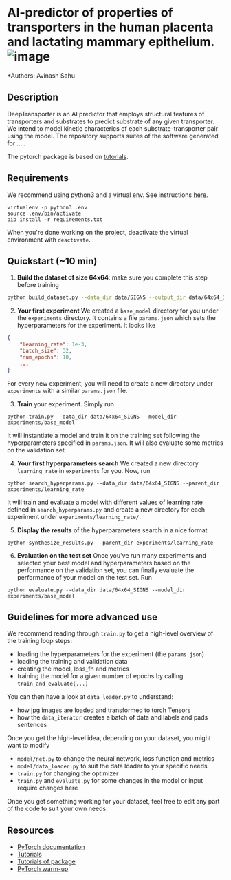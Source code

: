 # AI-predictor of  properties of transporters in the human placenta and lactating mammary epithelium.![image](https://user-images.githubusercontent.com/1657400/201537558-81369f04-f208-4915-aabe-379c9a9ebaf2.png)
 

*Authors: Avinash Sahu

## Description 

DeepTransporter is an AI predictor that employs structural features of transporters and substrates to predict substrate of any given transporter. We intend to model kinetic characterics of each substrate-transporter pair using the model. 
The repository supports suites of the software generated for ..... 


The pytorch package is based on [tutorials](https://cs230-stanford.github.io/project-starter-code.html).

## Requirements

We recommend using python3 and a virtual env. See instructions [here](https://cs230-stanford.github.io/project-starter-code.html).

```
virtualenv -p python3 .env
source .env/bin/activate
pip install -r requirements.txt
```

When you're done working on the project, deactivate the virtual environment with `deactivate`.




## Quickstart (~10 min)

1. __Build the dataset of size 64x64__: make sure you complete this step before training
```bash
python build_dataset.py --data_dir data/SIGNS --output_dir data/64x64_SIGNS
```

2. __Your first experiment__ We created a `base_model` directory for you under the `experiments` directory. It contains a file `params.json` which sets the hyperparameters for the experiment. It looks like
```json
{
    "learning_rate": 1e-3,
    "batch_size": 32,
    "num_epochs": 10,
    ...
}
```
For every new experiment, you will need to create a new directory under `experiments` with a similar `params.json` file.

3. __Train__ your experiment. Simply run
```
python train.py --data_dir data/64x64_SIGNS --model_dir experiments/base_model
```
It will instantiate a model and train it on the training set following the hyperparameters specified in `params.json`. It will also evaluate some metrics on the validation set.

4. __Your first hyperparameters search__ We created a new directory `learning_rate` in `experiments` for you. Now, run
```
python search_hyperparams.py --data_dir data/64x64_SIGNS --parent_dir experiments/learning_rate
```
It will train and evaluate a model with different values of learning rate defined in `search_hyperparams.py` and create a new directory for each experiment under `experiments/learning_rate/`.

5. __Display the results__ of the hyperparameters search in a nice format
```
python synthesize_results.py --parent_dir experiments/learning_rate
```

6. __Evaluation on the test set__ Once you've run many experiments and selected your best model and hyperparameters based on the performance on the validation set, you can finally evaluate the performance of your model on the test set. Run
```
python evaluate.py --data_dir data/64x64_SIGNS --model_dir experiments/base_model
```


## Guidelines for more advanced use

We recommend reading through `train.py` to get a high-level overview of the training loop steps:
- loading the hyperparameters for the experiment (the `params.json`)
- loading the training and validation data
- creating the model, loss_fn and metrics
- training the model for a given number of epochs by calling `train_and_evaluate(...)`

You can then have a look at `data_loader.py` to understand:
- how jpg images are loaded and transformed to torch Tensors
- how the `data_iterator` creates a batch of data and labels and pads sentences

Once you get the high-level idea, depending on your dataset, you might want to modify
- `model/net.py` to change the neural network, loss function and metrics
- `model/data_loader.py` to suit the data loader to your specific needs
- `train.py` for changing the optimizer
- `train.py` and `evaluate.py` for some changes in the model or input require changes here

Once you get something working for your dataset, feel free to edit any part of the code to suit your own needs.

## Resources

- [PyTorch documentation](http://pytorch.org/docs/0.3.0/)
- [Tutorials](http://pytorch.org/tutorials/)
- [Tutorials of package](https://cs230-stanford.github.io/project-starter-code.html)
- [PyTorch warm-up](https://github.com/jcjohnson/pytorch-examples)

[SIGNS]: https://drive.google.com/file/d/1ufiR6hUKhXoAyiBNsySPkUwlvE_wfEHC/view?usp=sharing
